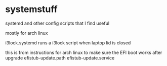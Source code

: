 # systemstuff
systemd and other config scripts that I find useful

mostly for arch linux

i3lock.systemd runs a i3lock script when laptop lid is closed

this is from instructions for arch linux to make sure the EFI boot works after upgrade
efistub-update.path
efistub-update.service
